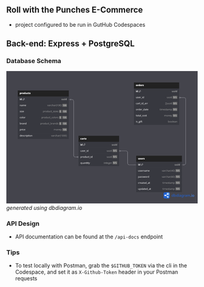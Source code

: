 ## Roll with the Punches E-Commerce

- project configured to be run in GutHub Codespaces

## Back-end: Express + PostgreSQL

### Database Schema

![image database schema diagram (rough approximation)](./database/roll_with_the_punches_ecommerce.png)
_generated using dbdiagram.io_

### API Design

- API documentation can be found at the `/api-docs` endpoint

### Tips

- To test locally with Postman, grab the `$GITHUB_TOKEN` via the cli in the Codespace, and set it as `X-Github-Token` header in your Postman requests

